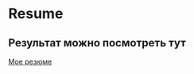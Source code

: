 # Resume

## Результат можно посмотреть тут
[Мое резюме](https://medvedevsergeya.github.io/Resume/)

